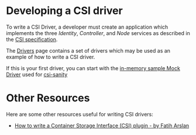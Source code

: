 # Developing a CSI driver
To write a CSI Driver, a developer must create an application which implements the three _Identity_, _Controller_, and _Node_ services as described in the [CSI specification](https://github.com/container-storage-interface/spec/blob/master/spec.md#rpc-interface).

The [Drivers](Drivers.html) page contains a set of drivers which may be used as an example of how to write a CSI driver.

If this is your first driver, you can start with the [in-memory sample Mock Driver](https://github.com/kubernetes-csi/csi-test/tree/master/mock/service) used for [csi-sanity](https://github.com/kubernetes-csi/csi-test/tree/master/cmd/csi-sanity)

# Other Resources

Here are some other resources useful for writing CSI drivers:

* [How to write a Container Storage Interface (CSI) plugin - by Fatih Arslan](https://arslan.io/2018/06/21/how-to-write-a-container-storage-interface-csi-plugin/)

